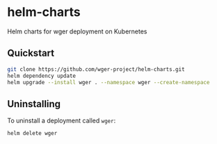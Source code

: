 # helm-charts

Helm charts for wger deployment on Kubernetes

## Quickstart

```bash
git clone https://github.com/wger-project/helm-charts.git
helm dependency update
helm upgrade --install wger . --namespace wger --create-namespace
```

## Uninstalling

To uninstall a deployment called `wger`:

```bash
helm delete wger
```
